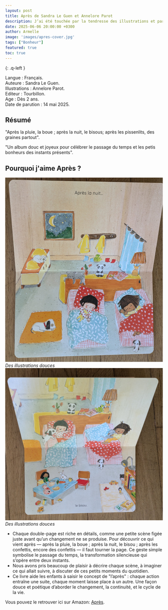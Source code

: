 ```yaml
---
layout: post
title: Après de Sandra Le Guen et Annelore Parot
description: J’ai été touchée par la tendresse des illustrations et par cette belle manière d’observer le temps qui passe, tout en subtilité.
date: 2025-06-06 20:00:00 +0300
author: Armelle
image: 'images/apres-cover.jpg'
tags: ["Bonheur"]
featured: true
toc: true
---
```


{: .q-left }

Langue : Français.            
Auteure : Sandra Le Guen.  
Illustrations : Annelore Parot.      
Editeur : Tourbillon.          
Age : Dès 2 ans.                   
Date de parution : 14 mai 2025.     

## Résumé

"Après la pluie, la boue ; après la nuit, le bisous; après les pissenlits, des graines partout".

"Un album douc et joyeux pour célébrer le passage du temps et les petis bonheurs des instants présents".

## Pourquoi j'aime Après ?

![Des doubles pages](images/apres-int-1.jpg)
*Des illustrations douces*
![La suite](images/apres-int-2.jpg)
*Des illustrations douces*
- Chaque double-page est riche en détails, comme une petite scène figée juste avant qu’un changement ne se produise. Pour découvrir ce qui vient après — après la pluie, la boue ; après la nuit, le bisou ; après les confettis, encore des confettis — il faut tourner la page. Ce geste simple symbolise le passage du temps, la transformation silencieuse qui s’opère entre deux instants.
- Nous avons pris beaucoup de plaisir à décrire chaque scène, à imaginer ce qui allait suivre, à discuter de ces petits moments du quotidien.
- Ce livre aide les enfants à saisir le concept de "l’après" : chaque action entraîne une suite, chaque moment laisse place à un autre. Une façon douce et poétique d’aborder le changement, la continuité, et le cycle de la vie.


Vous pouvez le retrouver ici sur Amazon: [Après](https://amzn.to/40t6uMP). 